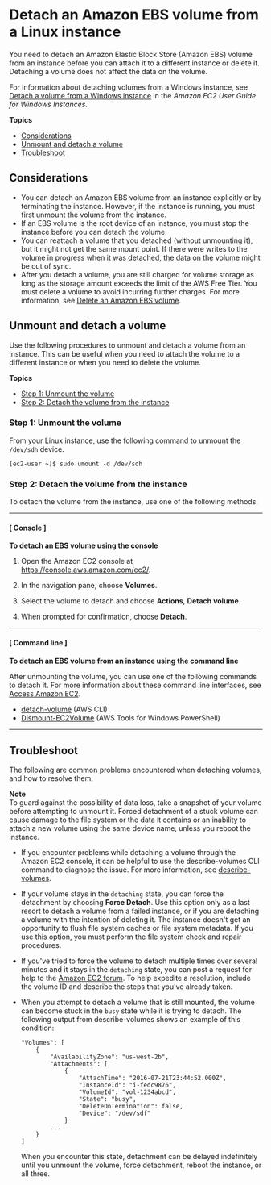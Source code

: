 # Detach an Amazon EBS volume from a Linux instance<a name="ebs-detaching-volume"></a>

You need to detach an Amazon Elastic Block Store \(Amazon EBS\) volume from an instance before you can attach it to a different instance or delete it\. Detaching a volume does not affect the data on the volume\.

For information about detaching volumes from a Windows instance, see [Detach a volume from a Windows instance](https://docs.aws.amazon.com/AWSEC2/latest/WindowsGuide/ebs-detaching-volume.html) in the *Amazon EC2 User Guide for Windows Instances*\.

**Topics**
+ [Considerations](#considerations)
+ [Unmount and detach a volume](#umount-detach-volume)
+ [Troubleshoot](#detach-troubleshoot)

## Considerations<a name="considerations"></a>
+ You can detach an Amazon EBS volume from an instance explicitly or by terminating the instance\. However, if the instance is running, you must first unmount the volume from the instance\.
+ If an EBS volume is the root device of an instance, you must stop the instance before you can detach the volume\.
+ You can reattach a volume that you detached \(without unmounting it\), but it might not get the same mount point\. If there were writes to the volume in progress when it was detached, the data on the volume might be out of sync\.
+ After you detach a volume, you are still charged for volume storage as long as the storage amount exceeds the limit of the AWS Free Tier\. You must delete a volume to avoid incurring further charges\. For more information, see [Delete an Amazon EBS volume](ebs-deleting-volume.md)\.

## Unmount and detach a volume<a name="umount-detach-volume"></a>

Use the following procedures to unmount and detach a volume from an instance\. This can be useful when you need to attach the volume to a different instance or when you need to delete the volume\.

**Topics**
+ [Step 1: Unmount the volume](#unmount)
+ [Step 2: Detach the volume from the instance](#detach)

### Step 1: Unmount the volume<a name="unmount"></a>

From your Linux instance, use the following command to unmount the `/dev/sdh` device\.

```
[ec2-user ~]$ sudo umount -d /dev/sdh
```

### Step 2: Detach the volume from the instance<a name="detach"></a>

To detach the volume from the instance, use one of the following methods:

------
#### [ Console ]

**To detach an EBS volume using the console**

1. Open the Amazon EC2 console at [https://console\.aws\.amazon\.com/ec2/](https://console.aws.amazon.com/ec2/)\.

1. In the navigation pane, choose **Volumes**\. 

1. Select the volume to detach and choose **Actions**, **Detach volume**\. 

1. When prompted for confirmation, choose **Detach**\.

------
#### [ Command line ]

**To detach an EBS volume from an instance using the command line**

After unmounting the volume, you can use one of the following commands to detach it\. For more information about these command line interfaces, see [Access Amazon EC2](concepts.md#access-ec2)\.
+ [detach\-volume](https://docs.aws.amazon.com/cli/latest/reference/ec2/detach-volume.html) \(AWS CLI\)
+ [Dismount\-EC2Volume](https://docs.aws.amazon.com/powershell/latest/reference/items/Dismount-EC2Volume.html) \(AWS Tools for Windows PowerShell\)

------

## Troubleshoot<a name="detach-troubleshoot"></a>

The following are common problems encountered when detaching volumes, and how to resolve them\.

**Note**  
To guard against the possibility of data loss, take a snapshot of your volume before attempting to unmount it\. Forced detachment of a stuck volume can cause damage to the file system or the data it contains or an inability to attach a new volume using the same device name, unless you reboot the instance\.
+ If you encounter problems while detaching a volume through the Amazon EC2 console, it can be helpful to use the describe\-volumes CLI command to diagnose the issue\. For more information, see [describe\-volumes](https://docs.aws.amazon.com/cli/latest/reference/ec2/describe-volumes.html)\.
+ If your volume stays in the `detaching` state, you can force the detachment by choosing **Force Detach**\. Use this option only as a last resort to detach a volume from a failed instance, or if you are detaching a volume with the intention of deleting it\. The instance doesn't get an opportunity to flush file system caches or file system metadata\. If you use this option, you must perform the file system check and repair procedures\. 
+ If you've tried to force the volume to detach multiple times over several minutes and it stays in the `detaching` state, you can post a request for help to the [Amazon EC2 forum](https://forums.aws.amazon.com/forum.jspa?forumID=30)\. To help expedite a resolution, include the volume ID and describe the steps that you've already taken\.
+ When you attempt to detach a volume that is still mounted, the volume can become stuck in the `busy` state while it is trying to detach\. The following output from describe\-volumes shows an example of this condition:

  ```
  "Volumes": [
      {
          "AvailabilityZone": "us-west-2b",
          "Attachments": [
              {
                  "AttachTime": "2016-07-21T23:44:52.000Z",
                  "InstanceId": "i-fedc9876",
                  "VolumeId": "vol-1234abcd",
                  "State": "busy",
                  "DeleteOnTermination": false,
                  "Device": "/dev/sdf"
              }
          ...
      }
  ]
  ```

  When you encounter this state, detachment can be delayed indefinitely until you unmount the volume, force detachment, reboot the instance, or all three\.